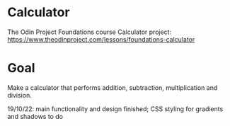 # Calculator
The Odin Project Foundations course Calculator project: https://www.theodinproject.com/lessons/foundations-calculator

# Goal
Make a calculator that performs addition, subtraction, multiplication and division.

19/10/22: main functionality and design finished; CSS styling for gradients and shadows to do